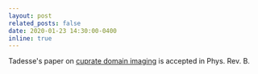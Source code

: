 ```yaml
---
layout: post
related_posts: false
date: 2020-01-23 14:30:00-0400
inline: true
---
```


Tadesse's paper on [cuprate domain imaging](/publications/#Assefa2019scaling) is accepted in Phys. Rev. B.
